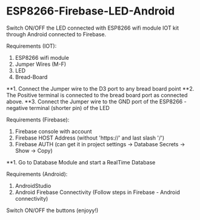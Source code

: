 # ESP8266-Firebase-LED-Android
Switch ON/OFF the LED connected with ESP8266 wifi module IOT kit through Android connected to Firebase.

Requirements (IOT):
1. ESP8266 wifi module
2. Jumper Wires (M-F)
3. LED
4. Bread-Board

**1. Connect the Jumper wire to the D3 port to any bread board point
**2. The Positive terminal is connected to the bread board port as connected above.
**3. Connect the Jumper wire to the GND port of the ESP8266 - negative terminal (shorter pin) of the LED

Requirements (Firebase):
1. Firebase console with account
2. Firebase HOST Address (without 'https://' and last slash '/')
3. Firebase AUTH (can get it in project settings -> Database Secrets -> Show -> Copy)

**1. Go to Database Module and start a RealTime Database

Requirements (Android):
1. AndroidStudio
2. Android Firebase Connectivity (Follow steps in Firebase - Android connectivity)

Switch ON/OFF the buttons (enjoyy!)
